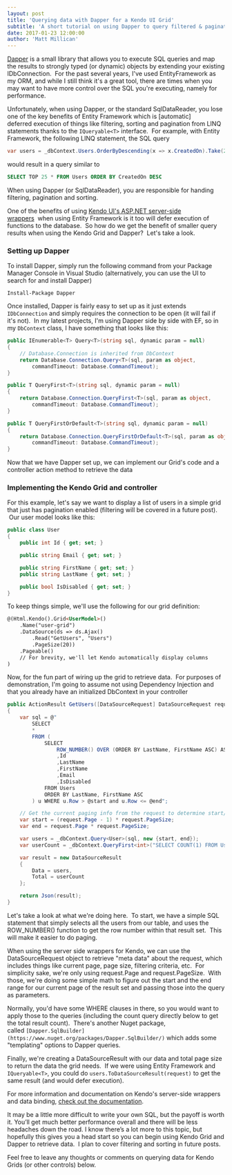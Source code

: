```yaml
---
layout: post
title: 'Querying data with Dapper for a Kendo UI Grid'
subtitle: 'A short tutorial on using Dapper to query filtered & paginated data for a Kendo Grid'
date: 2017-01-23 12:00:00
author: 'Matt Millican'
---
```


[Dapper](https://github.com/StackExchange/dapper-dot-net) is a small library that allows you to execute SQL queries and map the results to strongly typed (or dynamic) objects by extending your existing IDbConnection.  For the past several years, I've used EntityFramework as my ORM, and while I still think it's a great tool, there are times when you may want to have more control over the SQL you're executing, namely for performance.

Unfortunately, when using Dapper, or the standard SqlDataReader, you lose one of the key benefits of Entity Framework which is [automatic] deferred execution of things like filtering, sorting and pagination from LINQ statements thanks to the `IQueryable<T>` interface.  For example, with Entity Framework, the following LINQ statement, the SQL query

```c#
var users = _dbContext.Users.OrderByDescending(x => x.CreatedOn).Take(25);
```

would result in a query similar to

```sql
SELECT TOP 25 * FROM Users ORDER BY CreatedOn DESC
```

When using Dapper (or SqlDataReader), you are responsible for handing filtering, pagination and sorting.

One of the benefits of using [Kendo UI's ASP.NET server-side wrappers](http://demos.telerik.com/aspnet-mvc/)  when using Entity Framework is it too will defer execution of functions to the database.  So how do we get the benefit of smaller query results when using the Kendo Grid and Dapper?  Let's take a look.

### Setting up Dapper

To install Dapper, simply run the following command from your Package Manager Console in Visual Studio (alternatively, you can use the UI to search for and install Dapper)

```
Install-Package Dapper
```

Once installed, Dapper is fairly easy to set up as it just extends `IDbConnection` and simply requires the connection to be open (it will fail if it's not).  In my latest projects, I'm using Dapper side by side with EF, so in my `DbContext` class, I have something that looks like this:

``` c#
public IEnumerable<T> Query<T>(string sql, dynamic param = null)
{
    // Database.Connection is inherited from DbContext
    return Database.Connection.Query<T>(sql, param as object,
        commandTimeout: Database.CommandTimeout);
}

public T QueryFirst<T>(string sql, dynamic param = null)
{
    return Database.Connection.QueryFirst<T>(sql, param as object,
        commandTimeout: Database.CommandTimeout);
}

public T QueryFirstOrDefault<T>(string sql, dynamic param = null)
{
    return Database.Connection.QueryFirstOrDefault<T>(sql, param as object,
        commandTimeout: Database.CommandTimeout);
}
```

Now that we have Dapper set up, we can implement our Grid's code and a controller action method to retrieve the data

### Implementing the Kendo Grid and controller

For this example, let's say we want to display a list of users in a simple grid that just has pagination enabled (filtering will be covered in a future post).  Our user model looks like this:

``` c#
public class User 
{
    public int Id { get; set; }

    public string Email { get; set; }

    public string FirstName { get; set; }
    public string LastName { get; set; }

    public bool IsDisabled { get; set; }
}
```

To keep things simple, we'll use the following for our grid definition:

``` html
@(Html.Kendo().Grid<UserModel>()
    .Name("user-grid")
    .DataSource(ds => ds.Ajax()
        .Read("GetUsers", "Users")
        .PageSize(20))
    .Pageable()
    // For brevity, we'll let Kendo automatically display columns
)
```

Now, for the fun part of wiring up the grid to retrieve data.  For purposes of demonstration, I'm going to assume not using Dependency Injection and that you already have an initialized DbContext in your controller

``` c#
public ActionResult GetUsers([DataSourceRequest] DataSourceRequest request)
{
    var sql = @"
        SELECT 
        *
        FROM (
            SELECT
                ROW_NUMBER() OVER (ORDER BY LastName, FirstName ASC) AS Row
                ,Id
                ,LastName
                ,FirstName
                ,Email
                ,IsDisabled
            FROM Users 
            ORDER BY LastName, FirstName ASC
        ) u WHERE u.Row > @start and u.Row <= @end";

    // Get the current paging info from the request to determine start/end
    var start = (request.Page - 1) * request.PageSize;
    var end = request.Page * request.PageSize;

    var users = _dbContext.Query<User>(sql, new {start, end});
    var userCount = _dbContext.QueryFirst<int>("SELECT COUNT(1) FROM Users");

    var result = new DataSourceResult 
    {
        Data = users,
        Total = userCount
    };

    return Json(result);
}
```

Let's take a look at what we're doing here.  To start, we have a simple SQL statement that simply selects all the users from our table, and uses the ROW_NUMBER() function to get the row number within that result set.  This will make it easier to do paging.

When using the server side wrappers for Kendo, we can use the DataSourceRequest object to retrieve "meta data" about the request, which includes things like current page, page size, filtering criteria, etc.  For simplicity sake, we're only using request.Page and request.PageSize.  With those, we're doing some simple math to figure out the start and the end range for our current page of the result set and passing those into the query as parameters.

Normally, you'd have some WHERE clauses in there, so you would want to apply those to the queries (including the count query directly below to get the total result count).  There's another Nuget package, called `[Dapper.SqlBuilder](https://www.nuget.org/packages/Dapper.SqlBuilder/)` which adds some "templating" options to Dapper queries.  

Finally, we're creating a DataSourceResult with our data and total page size to return the data the grid needs.  If we were using Entity Framework and `IQueryable<T>`, you could do `users.ToDataSourceResult(request)` to get the same result (and would defer execution).

For more information and documentation on Kendo's server-side wrappers and data binding, [check out the documentation](http://docs.telerik.com/aspnet-mvc/introduction).

It may be a little more difficult to write your own SQL, but the payoff is worth it. You’ll get much better performance overall and there will be less headaches down the road. I know there’s a lot more to this topic, but hopefully this gives you a head start so you can begin using Kendo Grid and Dapper to retrieve data.  I plan to cover filtering and sorting in future posts.

Feel free to leave any thoughts or comments on querying data for Kendo Grids (or other controls) below.